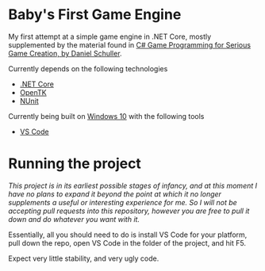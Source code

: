 # Baby's First Game Engine

My first attempt at a simple game engine in .NET Core, mostly supplemented by the material found in [C# Game Programming for Serious Game Creation, by Daniel Schuller](https://www.amazon.com/Game-Programming-Serious-Creation/dp/1435455568).

Currently depends on the following technologies 
 - [.NET Core](https://github.com/dotnet/core)
 - [OpenTK](https://github.com/opentk/opentk)
 - [NUnit](https://github.com/nunit)
 
Currently being built on [Windows 10](https://en.wikipedia.org/wiki/Windows_10) with the following tools
 - [VS Code](https://github.com/microsoft/vscode)
 
# Running the project
 
_This project is in its earliest possible stages of infancy, and at this moment I have no plans to expand it beyond the point at which it no longer supplements a useful or interesting experience for me. So I will not be accepting pull requests into this repository, however you are free to pull it down and do whatever you want with it._

Essentially, all you should need to do is install VS Code for your platform, pull down the repo, open VS Code in the folder of the project, and hit F5. 

Expect very little stability, and very ugly code. 
